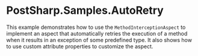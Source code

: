 # PostSharp.Samples.AutoRetry

This example demonstrates how to use the `MethodInterceptionAspect` to implement an aspect that automatically retries the execution
of a method when it results in an exception of some predefined type. It also shows how to use custom attribute properties
to customize the aspect.

